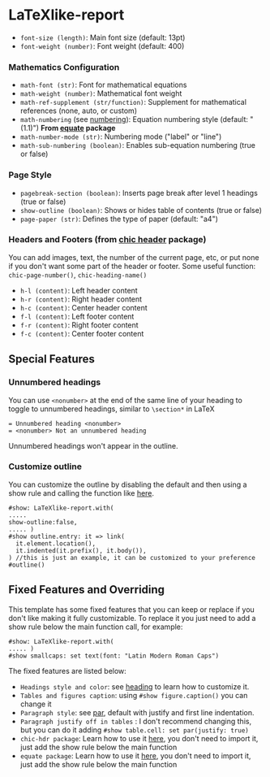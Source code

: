 # LaTeXlike-report
- `font-size (length)`: Main font size (default: 13pt)
- `font-weight (number)`: Font weight (default: 400)

### Mathematics Configuration
- `math-font (str)`: Font for mathematical equations
- `math-weight (number)`: Mathematical font weight
- `math-ref-supplement (str/function)`: Supplement for mathematical references (none, auto, or custom)
- `math-numbering` (see [numbering](https://typst.app/docs/reference/model/numbering/)): Equation numbering style (default: "(1.1)")
**From [equate](https://typst.app/universe/package/equate) package**
- `math-number-mode (str)`: Numbering mode ("label" or "line")
- `math-sub-numbering (boolean)`: Enables sub-equation numbering (true or false)

### Page Style
- `pagebreak-section (boolean)`: Inserts page break after level 1 headings (true or false)
- `show-outline (boolean)`: Shows or hides table of contents (true or false)
- `page-paper (str)`: Defines the type of paper (default: "a4")
### Headers and Footers (from [chic header](https://typst.app/universe/package/chic-hdr) package)
You can add images, text, the number of the current page, etc, or put none if you don't want some part of the header or footer.
Some useful function: `chic-page-number()`, `chic-heading-name()`
- `h-l (content)`: Left header content 
- `h-r (content)`: Right header content
- `h-c (content)`: Center header content 
- `f-l (content)`: Left footer content
- `f-r (content)`: Right footer content
- `f-c (content)`: Center footer content

## Special Features
### Unnumbered headings
You can use `<nonumber>` at the end of the same line of your heading to toggle to unnumbered headings, similar to `\section*` in LaTeX
```typst
= Unnumbered heading <nonumber>
= <nonumber> Not an unnumbered heading
```
Unnumbered headings won't appear in the outline.
### Customize outline
You can customize the outline by disabling the default and then using a show rule and calling the function like [here](https://typst.app/docs/reference/model/outline/).
```typst
#show: LaTeXlike-report.with(
.....
show-outline:false,
..... )
#show outline.entry: it => link(
  it.element.location(),
  it.indented(it.prefix(), it.body()),
) //this is just an example, it can be customized to your preference
#outline()
  ```

## Fixed Features and Overriding

This template has some fixed features that you can keep or replace if you don't like making it fully customizable. To replace it you just need to add a show rule below the main function call, for example:
```typst
#show: LaTeXlike-report.with(
..... )
#show smallcaps: set text(font: "Latin Modern Roman Caps")
  ```
The fixed features are listed below:
- `Headings style and color`: see [heading](https://typst.app/docs/reference/model/heading/) to learn how to customize it.
- `Tables and figures caption`: using `#show figure.caption()` you can change it
- `Paragraph style`: see [par](https://typst.app/docs/reference/model/par/), default with justify and first line indentation.
- `Paragraph justify off in tables` : I don't recommend changing this, but you can do it adding `#show table.cell: set par(justify: true)`
- `chic-hdr package`: Learn how to use it [here](https://typst.app/universe/package/chic-hdr), you don't need to import it, just add the show rule below the main function
- `equate package`: Learn how to use it [here](https://typst.app/universe/package/equate), you don't need to import it, just add the show rule below the main function

